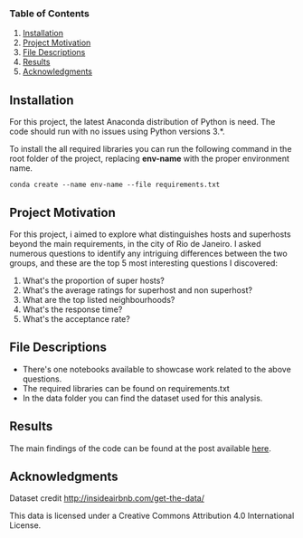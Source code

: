 
### Table of Contents

1. [Installation](#installation)
2. [Project Motivation](#motivation)
3. [File Descriptions](#files)
4. [Results](#results)
5. [Acknowledgments](#acknowledgments)

## Installation <a name="installation"></a>

For this project, the latest Anaconda distribution of Python is need.
The code should run with no issues using Python versions 3.*.

To install the all required libraries you can run the following command in the root folder of the project, replacing  **env-name**  with the proper environment name.
    
`conda create --name env-name --file requirements.txt` 


## Project Motivation<a name="motivation"></a>

For this project, i aimed to explore what distinguishes hosts and superhosts beyond the main requirements, in the city of Rio de Janeiro. I asked numerous questions to identify any intriguing differences between the two groups, and these are the top 5 most interesting questions I discovered:

1. What's the proportion of super hosts?
2. What's the average ratings for superhost and non superhost?
3. What are the top listed neighbourhoods?
4. What's the response time?
5. What's the acceptance rate?


## File Descriptions <a name="files"></a>

* There's one notebooks available to showcase work related to the above questions.
* The required libraries can be found on requirements.txt
* In the data folder you can find the dataset used for this analysis.

## Results<a name="results"></a>

The main findings of the code can be found at the post available [here](https://medium.com/@rafhslv/the-rio-de-janeiro-airbnb-experience-what-distinguishes-a-superhost-from-the-rest-772bf4bd5c56).


## Acknowledgments<a name="results"></a>

Dataset credit http://insideairbnb.com/get-the-data/

This data is licensed under a Creative Commons Attribution 4.0 International License.
